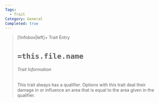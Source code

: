 ```yaml
---
Tags:
  - Trait
Category: General
Completed: true
---
```

> [!infobox|left]+ Trait Entry
> # `=this.file.name`
> ###### Trait Information
> This trait always has a qualifier. Options with this trait deal their damage in or influence an area that is equal to the area given in the qualifier. 
